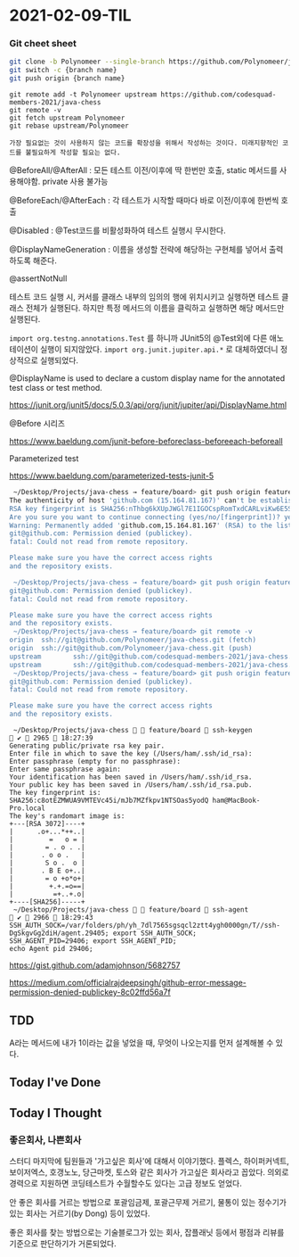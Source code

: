 # 2021-02-09-TIL

### Git cheet sheet

```sh
git clone -b Polynomeer --single-branch https://github.com/Polynomeer/java-chess
git switch -c {branch name}
git push origin {branch name}
```

```shell
git remote add -t Polynomeer upstream https://github.com/codesquad-members-2021/java-chess
git remote -v
git fetch upstream Polynomeer
git rebase upstream/Polynomeer
```

```tip
가장 필요없는 것이 사용하지 않는 코드를 확장성을 위해서 작성하는 것이다. 미래지향적인 코드를 불필요하게 작성할 필요는 없다.
```

@BeforeAll/@AfterAll : 모든 테스트 이전/이후에 딱 한번만 호출, static 메서드를 사용해야함. private 사용 불가능

@BeforeEach/@AfterEach : 각 테스트가 시작할 때마다 바로 이전/이후에 한번씩 호출

@Disabled : @Test코드를 비활성화하여 테스트 실행시 무시한다.

@DisplayNameGeneration : 이름을 생성할 전략에 해당하는 구현체를 넣어서 출력하도록 해준다.

@assertNotNull

테스트 코드 실행 시, 커서를 클래스 내부의 임의의 행에 위치시키고 실행하면 테스트 클래스 전체가 실행된다. 하지만 특정 메서드의 이름을 클릭하고 실행하면 해당 메서드만 실행된다. 

`import org.testng.annotations.Test` 를 하니까 JUnit5의 @Test외에 다른 애노테이션이 실행이 되지않았다. `import org.junit.jupiter.api.*` 로 대체하였더니 정상적으로 실행되었다.

@DisplayName is used to declare a custom display name for the annotated test class or test method.

https://junit.org/junit5/docs/5.0.3/api/org/junit/jupiter/api/DisplayName.html

@Before 시리즈

https://www.baeldung.com/junit-before-beforeclass-beforeeach-beforeall

Parameterized test

https://www.baeldung.com/parameterized-tests-junit-5

```sh
 ~/Desktop/Projects/java-chess → feature/board> git push origin feature/board                          
The authenticity of host 'github.com (15.164.81.167)' can't be established.
RSA key fingerprint is SHA256:nThbg6kXUpJWGl7E1IGOCspRomTxdCARLviKw6E5SY8.
Are you sure you want to continue connecting (yes/no/[fingerprint])? yes
Warning: Permanently added 'github.com,15.164.81.167' (RSA) to the list of known hosts.
git@github.com: Permission denied (publickey).
fatal: Could not read from remote repository.

Please make sure you have the correct access rights
and the repository exists.

 ~/Desktop/Projects/java-chess → feature/board> git push origin feature/board                   
git@github.com: Permission denied (publickey).
fatal: Could not read from remote repository.

Please make sure you have the correct access rights
and the repository exists.
 ~/Desktop/Projects/java-chess → feature/board> git remote -v                                      
origin  ssh://git@github.com/Polynomeer/java-chess.git (fetch)
origin  ssh://git@github.com/Polynomeer/java-chess.git (push)
upstream        ssh://git@github.com/codesquad-members-2021/java-chess.git (fetch)
upstream        ssh://git@github.com/codesquad-members-2021/java-chess.git (push)
 ~/Desktop/Projects/java-chess → feature/board> git push origin feature/board                          
git@github.com: Permission denied (publickey).
fatal: Could not read from remote repository.

Please make sure you have the correct access rights
and the repository exists.

```

```
 ~/Desktop/Projects/java-chess   feature/board  ssh-keygen                                              ✔  2965  18:27:39
Generating public/private rsa key pair.
Enter file in which to save the key (/Users/ham/.ssh/id_rsa): 
Enter passphrase (empty for no passphrase): 
Enter same passphrase again: 
Your identification has been saved in /Users/ham/.ssh/id_rsa.
Your public key has been saved in /Users/ham/.ssh/id_rsa.pub.
The key fingerprint is:
SHA256:c8otEZMWUA9VMTEVc45i/mJb7MZfkpv1NTSOas5yodQ ham@MacBook-Pro.local
The key's randomart image is:
+---[RSA 3072]----+
|      .o+...*++..|
|         =   o = |
|        = . o . .|
|       . o o .   |
|        S o .  o |
|       . B E o+..|
|        = o +o*o+|
|         +.+.=o==|
|          =+..+.o|
+----[SHA256]-----+
 ~/Desktop/Projects/java-chess   feature/board  ssh-agent                                               ✔  2966  18:29:43
SSH_AUTH_SOCK=/var/folders/ph/yh_7dl7565sgsqcl2ztt4ygh0000gn/T//ssh-DgSkgvGg2diH/agent.29405; export SSH_AUTH_SOCK;
SSH_AGENT_PID=29406; export SSH_AGENT_PID;
echo Agent pid 29406;

```

https://gist.github.com/adamjohnson/5682757

https://medium.com/officialrajdeepsingh/github-error-message-permission-denied-publickey-8c02ffd56a7f



## TDD

A라는 메서드에 내가 1이라는 값을 넣었을 때, 무엇이 나오는지를 먼저 설계해볼 수 있다.





##  Today I've Done



## Today I Thought



### 좋은회사, 나쁜회사

스터디 마지막에 팀원들과 '가고싶은 회사'에 대해서 이야기했다. 플렉스, 하이퍼커넥트, 보이저엑스, 호갱노노, 당근마켓, 토스와 같은 회사가 가고싶은 회사라고 꼽았다. 의외로 경력으로 지원하면 코딩테스트가 수월할수도 있다는 고급 정보도 얻었다.

안 좋은 회사를 거르는 방법으로 포괄임금제, 포괄근무제 거르기, 물통이 있는 정수기가 있는 회사는 거르기(by Dong) 등이 있었다.

좋은 회사를 찾는 방법으로는 기술블로그가 있는 회사, 잡플래닛 등에서 평점과 리뷰를 기준으로 판단하기가 거론되었다.

